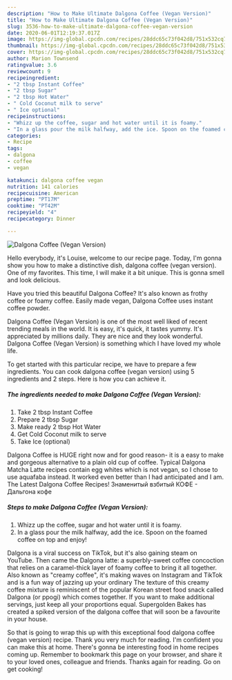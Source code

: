 ```yaml
---
description: "How to Make Ultimate Dalgona Coffee (Vegan Version)"
title: "How to Make Ultimate Dalgona Coffee (Vegan Version)"
slug: 3536-how-to-make-ultimate-dalgona-coffee-vegan-version
date: 2020-06-01T12:19:37.017Z
image: https://img-global.cpcdn.com/recipes/28ddc65c73f042d8/751x532cq70/dalgona-coffee-vegan-version-recipe-main-photo.jpg
thumbnail: https://img-global.cpcdn.com/recipes/28ddc65c73f042d8/751x532cq70/dalgona-coffee-vegan-version-recipe-main-photo.jpg
cover: https://img-global.cpcdn.com/recipes/28ddc65c73f042d8/751x532cq70/dalgona-coffee-vegan-version-recipe-main-photo.jpg
author: Marion Townsend
ratingvalue: 3.6
reviewcount: 9
recipeingredient:
- "2 tbsp Instant Coffee"
- "2 tbsp Sugar"
- "2 tbsp Hot Water"
- " Cold Coconut milk to serve"
- " Ice optional"
recipeinstructions:
- "Whizz up the coffee, sugar and hot water until it is foamy."
- "In a glass pour the milk halfway, add the ice. Spoon on the foamed coffee on top and enjoy!"
categories:
- Recipe
tags:
- dalgona
- coffee
- vegan

katakunci: dalgona coffee vegan 
nutrition: 141 calories
recipecuisine: American
preptime: "PT17M"
cooktime: "PT42M"
recipeyield: "4"
recipecategory: Dinner

---
```



![Dalgona Coffee (Vegan Version)](https://img-global.cpcdn.com/recipes/28ddc65c73f042d8/751x532cq70/dalgona-coffee-vegan-version-recipe-main-photo.jpg)

Hello everybody, it's Louise, welcome to our recipe page. Today, I'm gonna show you how to make a distinctive dish, dalgona coffee (vegan version). One of my favorites. This time, I will make it a bit unique. This is gonna smell and look delicious.

Have you tried this beautiful Dalgona Coffee? It&#39;s also known as frothy coffee or foamy coffee. Easily made vegan, Dalgona Coffee uses instant coffee powder.

Dalgona Coffee (Vegan Version) is one of the most well liked of recent trending meals in the world. It is easy, it's quick, it tastes yummy. It's appreciated by millions daily. They are nice and they look wonderful. Dalgona Coffee (Vegan Version) is something which I have loved my whole life.


To get started with this particular recipe, we have to prepare a few ingredients. You can cook dalgona coffee (vegan version) using 5 ingredients and 2 steps. Here is how you can achieve it.

<!--inarticleads1-->

##### The ingredients needed to make Dalgona Coffee (Vegan Version):

1. Take 2 tbsp Instant Coffee
1. Prepare 2 tbsp Sugar
1. Make ready 2 tbsp Hot Water
1. Get  Cold Coconut milk to serve
1. Take  Ice (optional)


Dalgona Coffee is HUGE right now and for good reason- it is a easy to make and gorgeous alternative to a plain old cup of coffee. Typical Dalgona Matcha Latte recipes contain egg whites which is not vegan, so I chose to use aquafaba instead. It worked even better than I had anticipated and I am. The Latest Dalgona Coffee Recipes! Знаменитый взбитый КОФЕ - Дальгона кофе 

<!--inarticleads2-->

##### Steps to make Dalgona Coffee (Vegan Version):

1. Whizz up the coffee, sugar and hot water until it is foamy.
1. In a glass pour the milk halfway, add the ice. Spoon on the foamed coffee on top and enjoy!


Dalgona is a viral success on TikTok, but it&#39;s also gaining steam on YouTube. Then came the Dalgona latte: a superbly-sweet coffee concoction that relies on a caramel-thick layer of foamy coffee to bring it all together. Also known as &#34;creamy coffee&#34;, it&#39;s making waves on Instagram and TikTok and is a fun way of jazzing up your ordinary The texture of this creamy coffee mixture is reminiscent of the popular Korean street food snack called Dalgona (or ppogi) which comes together. If you want to make additional servings, just keep all your proportions equal. Supergolden Bakes has created a spiked version of the dalgona coffee that will soon be a favourite in your house. 

So that is going to wrap this up with this exceptional food dalgona coffee (vegan version) recipe. Thank you very much for reading. I'm confident you can make this at home. There's gonna be interesting food in home recipes coming up. Remember to bookmark this page on your browser, and share it to your loved ones, colleague and friends. Thanks again for reading. Go on get cooking!
